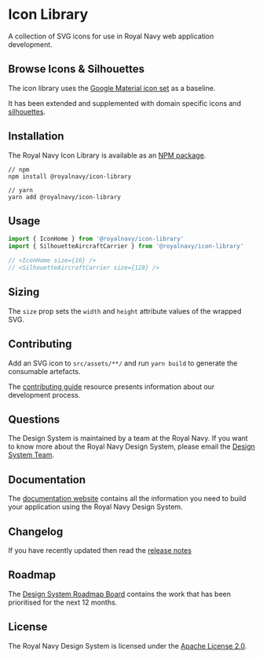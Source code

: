 # Icon Library

A collection of SVG icons for use in Royal Navy web application development.

## Browse Icons & Silhouettes

The icon library uses the [Google Material icon set](https://material.io/resources/icons/) as a baseline. 

It has been extended and supplemented with domain specific icons and [silhouettes](https://github.com/Royal-Navy/design-system/tree/master/packages/icon-library/src/assets/silhouettes).

## Installation

The Royal Navy Icon Library is available as an [NPM package](https://www.npmjs.com/package/@royalnavy/icon-library).

```
// npm
npm install @royalnavy/icon-library

// yarn
yarn add @royalnavy/icon-library
```

## Usage

```javascript
import { IconHome } from '@royalnavy/icon-library'
import { SilhouetteAircraftCarrier } from '@royalnavy/icon-library'

// <IconHome size={16} />
// <SilhouetteAircraftCarrier size={128} />
```

## Sizing

The `size` prop sets the `width` and `height` attribute values of the wrapped SVG.

## Contributing

Add an SVG icon to `src/assets/**/` and run `yarn build` to generate the consumable artefacts.

The [contributing guide](https://github.com/Royal-Navy/design-system/blob/master/docs/contributing.md) resource presents information about our development process. 

## Questions

The Design System is maintained by a team at the Royal Navy. If you want to know more about the Royal Navy Design System, please email the [Design System Team](mailto:design-system@royalnavy.io).

## Documentation

The [documentation website](https://docs.royalnavy.io/) contains all the information you need to build your application using the Royal Navy Design System.

## Changelog

If you have recently updated then read the [release notes](https://github.com/Royal-Navy/design-system/releases)

## Roadmap

The [Design System Roadmap Board](https://github.com/orgs/Royal-Navy/projects/5) contains the work that has been prioritised for the next 12 months.

## License

The Royal Navy Design System is licensed under the [Apache License 2.0](https://github.com/Royal-Navy/design-system/blob/master/LICENSE).

